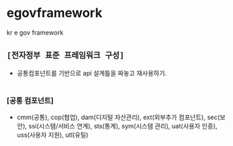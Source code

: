 # egovframework
kr e gov framework

## `[전자정부 표준 프레임워크 구성]`
* 공통컴포넌트를 기반으로 api 설계틀을 짜놓고 재사용하기.<br><br>

### [공통 컴포넌트]
* cmm(공통), cop(협업), dam(디지털 자산관리), ext(외부추가 컴포넌트), sec(보안), 
ssi(시스템/서비스 연계), sts(통계), sym(시스템 관리), uat(사용자 인증), uss(사용자 지원), utl(유틸)
<br><br>
